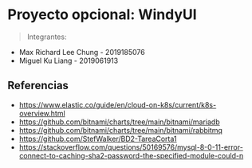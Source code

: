 # Proyecto opcional: WindyUI
> Integrantes:
>
>> 
* Max Richard Lee Chung - 2019185076 
* Miguel Ku Liang - 2019061913

## Referencias
* https://www.elastic.co/guide/en/cloud-on-k8s/current/k8s-overview.html
* https://github.com/bitnami/charts/tree/main/bitnami/mariadb
* https://github.com/bitnami/charts/tree/main/bitnami/rabbitmq
* https://github.com/StefWalker/BD2-TareaCorta1
* https://stackoverflow.com/questions/50169576/mysql-8-0-11-error-connect-to-caching-sha2-password-the-specified-module-could-n